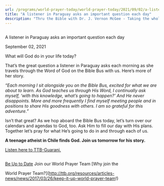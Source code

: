 ```yaml
---
url: /programs/world-prayer-today/world-prayer-today/2021/09/02/a-listener-in-paraguay-asks-an-important-question-each-day
title: "A listener in Paraguay asks an important question each day"
description: "Thru the Bible with Dr. J. Vernon McGee - Taking the whole Word to the whole world"
---
```







## 
 A listener in Paraguay asks an important question each day


September 02, 2021




What will God do in your life today? 

 That’s the great question a listener in Paraguay asks each morning as she travels through the Word of God on the Bible Bus with us. Here’s more of her story. 

*“Each morning I sit alongside you on the Bible Bus, excited for what we are about to learn. As God teaches us through His Word, I continually ask myself, ‘with this knowledge, what’s going to happen?’ And He never disappoints. More and more frequently I find myself meeting people and in positions to share His goodness with others. I am so grateful for this adventure.”*   


Isn’t that great? As we hop aboard the Bible Bus today, let’s turn over our calendars and agendas to God, too. Ask Him to fill our day with His plans. Together let’s pray for what He’s going to do in and through each of us.  

**A teenage atheist in Chile finds God. Join us tomorrow for his story.**

[Listen here to TTB-Guarani.](https://ttb.twr.org/home/day,0336/language,GUG)







## 




[Be Up to Date](http://feeds.feedburner.com/WorldPrayerToday "World Prayer Today RSS Feed")
Join our World Prayer Team
[Why join the  

World Prayer Team?](http://ttb.org/resources/articles-news/news/2017/03/26/keep-it-up-world-prayer-team!)




